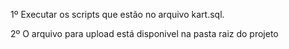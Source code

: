 1º Executar os scripts que estão no arquivo kart.sql.

2º O arquivo para upload está disponivel na pasta raiz do projeto

